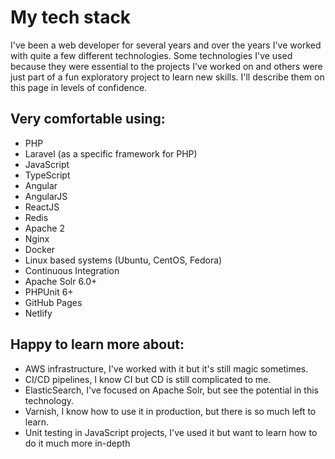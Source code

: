 # My tech stack
I've been a web developer for several years and over the years I've worked with quite a few different technologies. Some technologies I've used because they were essential to the projects I've worked on and others were just part of a fun exploratory project to learn new skills. I'll describe them on this page in levels of confidence.

## Very comfortable using:
- PHP
- Laravel (as a specific framework for PHP)
- JavaScript
- TypeScript
- Angular
- AngularJS
- ReactJS
- Redis
- Apache 2
- Nginx
- Docker
- Linux based systems (Ubuntu, CentOS, Fedora)
- Continuous Integration
- Apache Solr 6.0+
- PHPUnit 6+
- GitHub Pages
- Netlify

## Happy to learn more about:
- AWS infrastructure, I've worked with it but it's still magic sometimes.
- CI/CD pipelines, I know CI but CD is still complicated to me.
- ElasticSearch, I've focused on Apache Solr, but see the potential in this technology.
- Varnish, I know how to use it in production, but there is so much left to learn.
- Unit testing in JavaScript projects, I've used it but want to learn how to do it much more in-depth